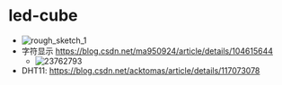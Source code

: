 # led-cube
- ![rough_sketch_1](https://github.com/user-attachments/assets/42506317-75ef-4b33-86f8-bb6f47ac75a4)
- 字符显示 https://blog.csdn.net/ma950924/article/details/104615644
  - ![23762793](https://github.com/user-attachments/assets/0a59971c-080a-462c-92f0-249f49e43351)
- DHT11: https://blog.csdn.net/acktomas/article/details/117073078

